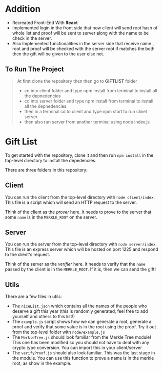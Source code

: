 # Addition 
- Recreated Front-End With **React** 
- Implemented login in the front side that now client will send root hash of whole list and proof will be sent to server along with the name to be check in the server.
- Also Implemented functionalities  in the server side that receive name , root and proof will be checked with the server root if matches the both then the gift will be given to the user else not.

##  To Run The Project
> At first clone the repository then then go to  **GIFTLIST**  folder
> - cd into client folder and type npm install from terminal to install all the depnedencies
> - cd into server folder and type npm install from terminal to install all the depnedencies
> - then in a terminal cd to client and type npm start to run clinet server
> - then also run server from another terminal using node index.js 


# Gift List

To get started with the repository, clone it and then run `npm install` in the top-level directory to install the depedencies.

There are three folders in this repository:

## Client

You can run the client from the top-level directory with `node client/index`. This file is a script which will send an HTTP request to the server.

Think of the client as the _prover_ here. It needs to prove to the server that some `name` is in the `MERKLE_ROOT` on the server. 

## Server

You can run the server from the top-level directory with `node server/index`. This file is an express server which will be hosted on port 1225 and respond to the client's request.

Think of the server as the _verifier_ here. It needs to verify that the `name` passed by the client is in the `MERKLE_ROOT`. If it is, then we can send the gift! 

## Utils

There are a few files in utils:

- The `niceList.json` which contains all the names of the people who deserve a gift this year (this is randomly generated, feel free to add yourself and others to this list!)
- The `example.js` script shows how we can generate a root, generate a proof and verify that some value is in the root using the proof. Try it out from the top-level folder with `node/example.js`
- The `MerkleTree.js` should look familiar from the Merkle Tree module! This one has been modified so you should not have to deal with any crypto type conversion. You can import this in your client/server
- The `verifyProof.js` should also look familiar. This was the last stage in the module. You can use this function to prove a name is in the merkle root, as show in the example.
